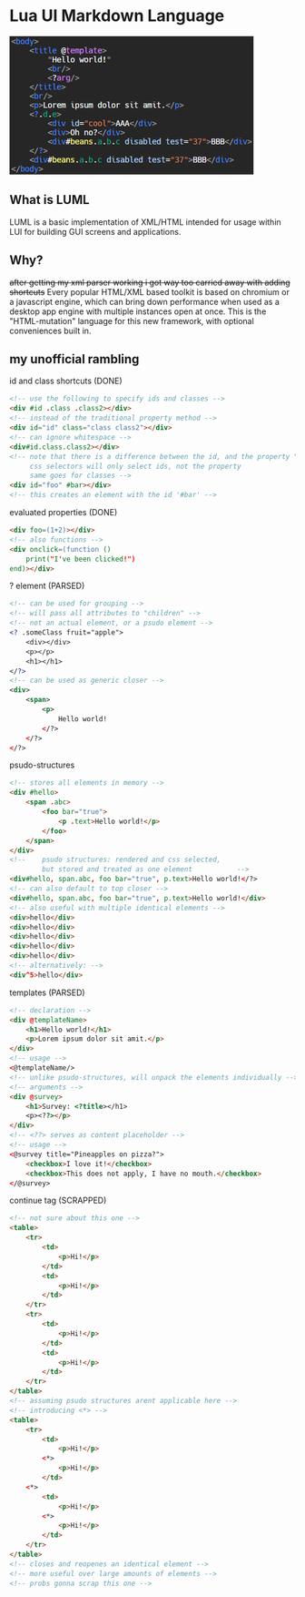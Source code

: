 # Lua UI Markdown Language
![image](image.png)
## What is LUML
LUML is a basic implementation of XML/HTML intended for usage 
within LUI for building GUI screens and applications.

## Why?
~~after getting my xml parser working i got way too carried away
with adding shortcuts~~
Every popular HTML/XML based toolkit is based on chromium or a
javascript engine, which can bring down performance when used as a
desktop app engine with multiple instances open at once. This is 
the "HTML-mutation" language for this new framework, with optional
conveniences built in.

## my unofficial rambling
id and class shortcuts (DONE)
```html
<!-- use the following to specify ids and classes -->
<div #id .class .class2></div>
<!-- instead of the traditional property method -->
<div id="id" class="class class2"></div>
<!-- can ignore whitespace -->
<div#id.class.class2></div>
<!-- note that there is a difference between the id, and the property "id"
	 css selectors will only select ids, not the property 
	 same goes for classes -->
<div id="foo" #bar></div>
<!-- this creates an element with the id '#bar' -->
```
evaluated properties (DONE)
```html
<div foo=(1+2)></div>
<!-- also functions -->
<div onclick=(function ()
	print("I've been clicked!")
end)></div>
```
? element (PARSED)
```xml
<!-- can be used for grouping -->
<!-- will pass all attributes to "children" -->
<!-- not an actual element, or a psudo element -->
<? .someClass fruit="apple">
	<div></div>
	<p></p>
	<h1></h1>
</?>
<!-- can be used as generic closer -->
<div>
	<span>
		<p>
			Hello world!
		</?>
	</?>
</?>
```
psudo-structures
```html
<!-- stores all elements in memory -->
<div #hello>
	<span .abc>
		<foo bar="true">
			<p .text>Hello world!</p>
		</foo>
	</span>
</div>
<!--	psudo structures: rendered and css selected,
		but stored and treated as one element			-->
<div#hello, span.abc, foo bar="true", p.text>Hello world!</?>
<!-- can also default to top closer -->
<div#hello, span.abc, foo bar="true", p.text>Hello world!</div>
<!-- also useful with multiple identical elements -->
<div>hello</div>
<div>hello</div>
<div>hello</div>
<div>hello</div>
<div>hello</div>
<!-- alternatively: -->
<div^5>hello</div>
```
templates (PARSED)
```html
<!-- declaration -->
<div @templateName>
	<h1>Hello world!</h1>
	<p>Lorem ipsum dolor sit amit.</p>
</div>
<!-- usage -->
<@templateName/>
<!-- unlike psudo-structures, will unpack the elements individually -->
<!-- arguments -->
<div @survey>
	<h1>Survey: <?title></h1>
	<p><??></p>
</div>
<!-- <??> serves as content placeholder -->
<!-- usage -->
<@survey title="Pineapples on pizza?">
	<checkbox>I love it!</checkbox>
	<checkbox>This does not apply, I have no mouth.</checkbox>
</@survey>
```
continue tag (SCRAPPED)
```html
<!-- not sure about this one -->
<table>
	<tr>
		<td>
			<p>Hi!</p>
		</td>
		<td>
			<p>Hi!</p>
		</td>
	</tr>
	<tr>
		<td>
			<p>Hi!</p>
		</td>
		<td>
			<p>Hi!</p>
		</td>
	</tr>
</table>
<!-- assuming psudo structures arent applicable here -->
<!-- introducing <*> -->
<table>
	<tr>
		<td>
			<p>Hi!</p>
		<*>
			<p>Hi!</p>
		</td>
	<*>
		<td>
			<p>Hi!</p>
		<*>
			<p>Hi!</p>
		</td>
	</tr>
</table>
<!-- closes and reopenes an identical element -->
<!-- more useful over large amounts of elements -->
<!-- probs gonna scrap this one -->
```